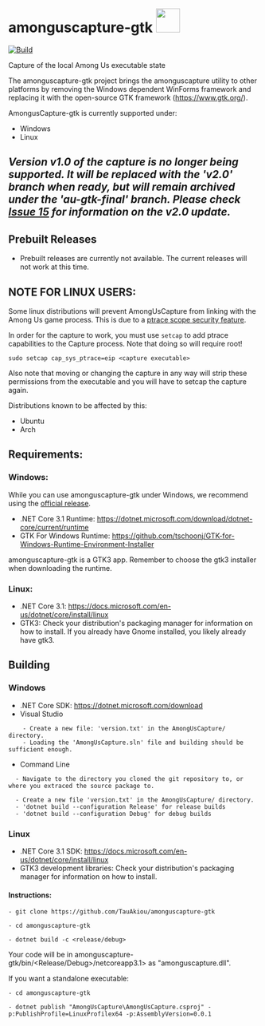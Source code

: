 # amonguscapture-gtk <img src="AmongUsCapture/icon.ico" width="48">
[![Build](https://github.com/TauAkiou/amonguscapture-gtk/workflows/Beta%20releases/badge.svg)](https://github.com/tauakiou/amonguscapture-gtk/actions?query=Beta%20releases)

Capture of the local Among Us executable state

The amonguscapture-gtk project brings the amonguscapture utility to other platforms by removing the Windows dependent WinForms framework and replacing it with the open-source GTK framework (https://www.gtk.org/).

AmongusCapture-gtk is currently supported under:
* Windows
* Linux

## *Version v1.0 of the capture is no longer being supported. It will be replaced with the 'v2.0' branch when ready, but will remain archived under the 'au-gtk-final' branch. Please check [Issue 15](https://github.com/TauAkiou/amonguscapture-gtk/issues/15) for information on the v2.0 update.*

## Prebuilt Releases
- Prebuilt releases are currently not available. The current releases will not work at this time.

## NOTE FOR LINUX USERS:

Some linux distributions will prevent AmongUsCapture from linking with the Among Us game process. This is due to a [ptrace scope security feature](https://askubuntu.com/questions/146160/what-is-the-ptrace-scope-workaround-for-wine-programs-and-are-there-any-risks).

In order for the capture to work, you must use `setcap` to add ptrace capabilities to the Capture process. Note that doing so will require root!

```
sudo setcap cap_sys_ptrace=eip <capture executable>
```

Also note that moving or changing the capture in any way will strip these permissions from the executable and you will have to setcap the capture again.

Distributions known to be affected by this:
* Ubuntu
* Arch

## Requirements:

### Windows:

While you can use amonguscapture-gtk under Windows, we recommend using the [official release](https://github.com/denverquane/amonguscapture).

* .NET Core 3.1 Runtime: https://dotnet.microsoft.com/download/dotnet-core/current/runtime
* GTK For Windows Runtime: https://github.com/tschoonj/GTK-for-Windows-Runtime-Environment-Installer

amonguscapture-gtk is a GTK3 app. Remember to choose the gtk3 installer when downloading the runtime.

### Linux:

* .NET Core 3.1: https://docs.microsoft.com/en-us/dotnet/core/install/linux
* GTK3: Check your distribution's packaging manager for information on how to install. If you already have Gnome installed, you likely already have gtk3.

## Building

### Windows


* .NET Core SDK: https://dotnet.microsoft.com/download
* Visual Studio
```
    - Create a new file: 'version.txt' in the AmongUsCapture/ directory.
    - Loading the 'AmongUsCapture.sln' file and building should be sufficient enough.
```
    
 * Command Line
```
  - Navigate to the directory you cloned the git repository to, or where you extraced the source package to.
  
  - Create a new file 'version.txt' in the AmongUsCapture/ directory.
  - 'dotnet build --configuration Release' for release builds
  - 'dotnet build --configuration Debug' for debug builds
```


    
### Linux
* .NET Core 3.1 SDK: https://docs.microsoft.com/en-us/dotnet/core/install/linux
* GTK3 development libraries: Check your distribution's packaging manager for information on how to install.

#### Instructions: 

```
- git clone https://github.com/TauAkiou/amonguscapture-gtk

- cd amonguscapture-gtk

- dotnet build -c <release/debug>
```

Your code will be in amonguscapture-gtk/bin/<Release/Debug>/netcoreapp3.1> as "amonguscapture.dll".

If you want a standalone executable: 

```
- cd amonguscapture-gtk

- dotnet publish "AmongUsCapture\AmongUsCapture.csproj" -p:PublishProfile=LinuxProfilex64 -p:AssemblyVersion=0.0.1
```



